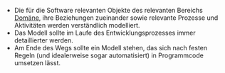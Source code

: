 - Die für die Software relevanten Objekte des relevanten Bereichs [Domäne](Domäne), ihre Beziehungen zueinander sowie relevante Prozesse und Aktivitäten werden verständlich modelliert.
- Das Modell sollte im Laufe des Entwicklungsprozesses immer detaillierter werden.
- Am Ende des Wegs sollte ein Modell stehen, das sich nach festen Regeln (und idealerweise sogar automatisiert) in Programmcode umsetzen lässt.
